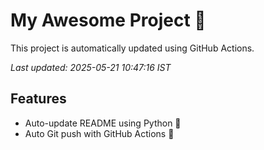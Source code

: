 # My Awesome Project 🚀

This project is automatically updated using GitHub Actions.

_Last updated: 2025-05-21 10:47:16 IST_

## Features
- Auto-update README using Python 🐍
- Auto Git push with GitHub Actions 🤖
